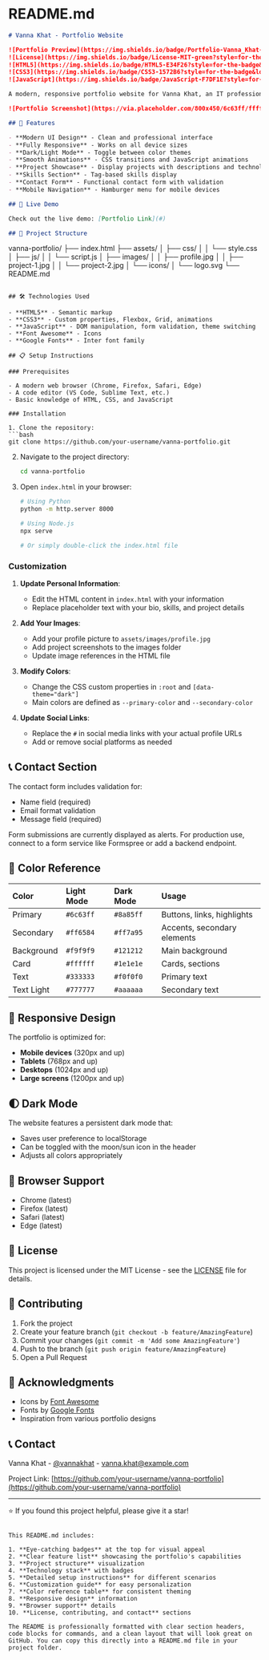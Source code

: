 # README.md

```markdown
# Vanna Khat - Portfolio Website

![Portfolio Preview](https://img.shields.io/badge/Portfolio-Vanna_Khat-6c63ff?style=for-the-badge&logo=google-chrome&logoColor=white)
![License](https://img.shields.io/badge/License-MIT-green?style=for-the-badge)
![HTML5](https://img.shields.io/badge/HTML5-E34F26?style=for-the-badge&logo=html5&logoColor=white)
![CSS3](https://img.shields.io/badge/CSS3-1572B6?style=for-the-badge&logo=css3&logoColor=white)
![JavaScript](https://img.shields.io/badge/JavaScript-F7DF1E?style=for-the-badge&logo=javascript&logoColor=black)

A modern, responsive portfolio website for Vanna Khat, an IT professional and programmer. This portfolio showcases skills, projects, and provides a way to get in touch.

![Portfolio Screenshot](https://via.placeholder.com/800x450/6c63ff/ffffff?text=Vanna+Khat+Portfolio)

## 🌟 Features

- **Modern UI Design** - Clean and professional interface
- **Fully Responsive** - Works on all device sizes
- **Dark/Light Mode** - Toggle between color themes
- **Smooth Animations** - CSS transitions and JavaScript animations
- **Project Showcase** - Display projects with descriptions and technologies
- **Skills Section** - Tag-based skills display
- **Contact Form** - Functional contact form with validation
- **Mobile Navigation** - Hamburger menu for mobile devices

## 🚀 Live Demo

Check out the live demo: [Portfolio Link](#)

## 📁 Project Structure

   ```
   vanna-portfolio/
   ├── index.html
   ├── assets/
   │   ├── css/
   │   │   └── style.css
   │   ├── js/
   │   │   └── script.js
   │   ├── images/
   │   │   ├── profile.jpg
   │   │   ├── project-1.jpg
   │   │   └── project-2.jpg
   │   └── icons/
   │       └── logo.svg
   └── README.md
   ```

## 🛠️ Technologies Used

- **HTML5** - Semantic markup
- **CSS3** - Custom properties, Flexbox, Grid, animations
- **JavaScript** - DOM manipulation, form validation, theme switching
- **Font Awesome** - Icons
- **Google Fonts** - Inter font family

## 📋 Setup Instructions

### Prerequisites

- A modern web browser (Chrome, Firefox, Safari, Edge)
- A code editor (VS Code, Sublime Text, etc.)
- Basic knowledge of HTML, CSS, and JavaScript

### Installation

1. Clone the repository:
   ```bash
   git clone https://github.com/your-username/vanna-portfolio.git
   ```

2. Navigate to the project directory:
   ```bash
   cd vanna-portfolio
   ```

3. Open `index.html` in your browser:
   ```bash
   # Using Python
   python -m http.server 8000
   
   # Using Node.js
   npx serve
   
   # Or simply double-click the index.html file
   ```

### Customization

1. **Update Personal Information**:
   - Edit the HTML content in `index.html` with your information
   - Replace placeholder text with your bio, skills, and project details

2. **Add Your Images**:
   - Add your profile picture to `assets/images/profile.jpg`
   - Add project screenshots to the images folder
   - Update image references in the HTML file

3. **Modify Colors**:
   - Change the CSS custom properties in `:root` and `[data-theme="dark"]`
   - Main colors are defined as `--primary-color` and `--secondary-color`

4. **Update Social Links**:
   - Replace the `#` in social media links with your actual profile URLs
   - Add or remove social platforms as needed

## 📞 Contact Section

The contact form includes validation for:
- Name field (required)
- Email format validation
- Message field (required)

Form submissions are currently displayed as alerts. For production use, connect to a form service like Formspree or add a backend endpoint.

## 🎨 Color Reference

| Color | Light Mode | Dark Mode | Usage |
| :--- | :--- | :--- | :--- |
| Primary | `#6c63ff` | `#8a85ff` | Buttons, links, highlights |
| Secondary | `#ff6584` | `#ff7a95` | Accents, secondary elements |
| Background | `#f9f9f9` | `#121212` | Main background |
| Card | `#ffffff` | `#1e1e1e` | Cards, sections |
| Text | `#333333` | `#f0f0f0` | Primary text |
| Text Light | `#777777` | `#aaaaaa` | Secondary text |

## 📱 Responsive Design

The portfolio is optimized for:

- **Mobile devices** (320px and up)
- **Tablets** (768px and up)
- **Desktops** (1024px and up)
- **Large screens** (1200px and up)

## 🌓 Dark Mode

The website features a persistent dark mode that:
- Saves user preference to localStorage
- Can be toggled with the moon/sun icon in the header
- Adjusts all colors appropriately

## 🔧 Browser Support

- Chrome (latest)
- Firefox (latest)
- Safari (latest)
- Edge (latest)

## 📝 License

This project is licensed under the MIT License - see the [LICENSE](LICENSE) file for details.

## 🤝 Contributing

1. Fork the project
2. Create your feature branch (`git checkout -b feature/AmazingFeature`)
3. Commit your changes (`git commit -m 'Add some AmazingFeature'`)
4. Push to the branch (`git push origin feature/AmazingFeature`)
5. Open a Pull Request

## 🙏 Acknowledgments

- Icons by [Font Awesome](https://fontawesome.com/)
- Fonts by [Google Fonts](https://fonts.google.com/)
- Inspiration from various portfolio designs

## 📞 Contact

Vanna Khat - [@vannakhat](https://twitter.com/vannakhat) - vanna.khat@example.com

Project Link: [https://github.com/your-username/vanna-portfolio](https://github.com/your-username/vanna-portfolio)

---

⭐️ If you found this project helpful, please give it a star!
```

This README.md includes:

1. **Eye-catching badges** at the top for visual appeal
2. **Clear feature list** showcasing the portfolio's capabilities
3. **Project structure** visualization
4. **Technology stack** with badges
5. **Detailed setup instructions** for different scenarios
6. **Customization guide** for easy personalization
7. **Color reference table** for consistent theming
8. **Responsive design** information
9. **Browser support** details
10. **License, contributing, and contact** sections

The README is professionally formatted with clear section headers, code blocks for commands, and a clean layout that will look great on GitHub. You can copy this directly into a README.md file in your project folder.
